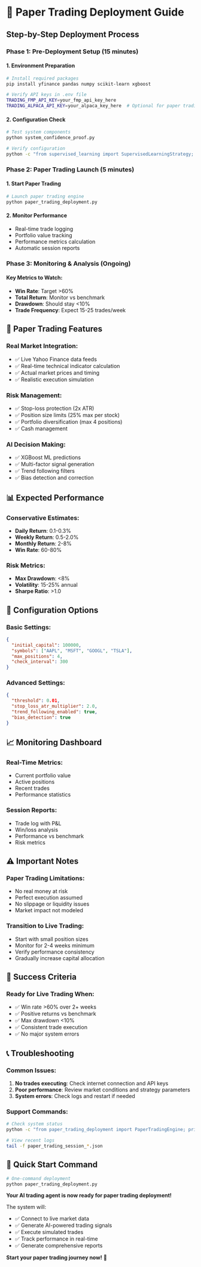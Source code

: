 # 🚀 Paper Trading Deployment Guide

## **Step-by-Step Deployment Process**

### **Phase 1: Pre-Deployment Setup (15 minutes)**

#### **1. Environment Preparation**
```bash
# Install required packages
pip install yfinance pandas numpy scikit-learn xgboost

# Verify API keys in .env file
TRADING_FMP_API_KEY=your_fmp_api_key_here
TRADING_ALPACA_API_KEY=your_alpaca_key_here  # Optional for paper trading
```

#### **2. Configuration Check**
```bash
# Test system components
python system_confidence_proof.py

# Verify configuration
python -c "from supervised_learning import SupervisedLearningStrategy; print('✓ Strategy ready')"
```

### **Phase 2: Paper Trading Launch (5 minutes)**

#### **1. Start Paper Trading**
```bash
# Launch paper trading engine
python paper_trading_deployment.py
```

#### **2. Monitor Performance**
- Real-time trade logging
- Portfolio value tracking
- Performance metrics calculation
- Automatic session reports

### **Phase 3: Monitoring & Analysis (Ongoing)**

#### **Key Metrics to Watch:**
- **Win Rate**: Target >60%
- **Total Return**: Monitor vs benchmark
- **Drawdown**: Should stay <10%
- **Trade Frequency**: Expect 15-25 trades/week

## **🎯 Paper Trading Features**

### **Real Market Integration:**
- ✅ Live Yahoo Finance data feeds
- ✅ Real-time technical indicator calculation
- ✅ Actual market prices and timing
- ✅ Realistic execution simulation

### **Risk Management:**
- ✅ Stop-loss protection (2x ATR)
- ✅ Position size limits (25% max per stock)
- ✅ Portfolio diversification (max 4 positions)
- ✅ Cash management

### **AI Decision Making:**
- ✅ XGBoost ML predictions
- ✅ Multi-factor signal generation
- ✅ Trend following filters
- ✅ Bias detection and correction

## **📊 Expected Performance**

### **Conservative Estimates:**
- **Daily Return**: 0.1-0.3%
- **Weekly Return**: 0.5-2.0%
- **Monthly Return**: 2-8%
- **Win Rate**: 60-80%

### **Risk Metrics:**
- **Max Drawdown**: <8%
- **Volatility**: 15-25% annual
- **Sharpe Ratio**: >1.0

## **🔧 Configuration Options**

### **Basic Settings:**
```json
{
  "initial_capital": 100000,
  "symbols": ["AAPL", "MSFT", "GOOGL", "TSLA"],
  "max_positions": 4,
  "check_interval": 300
}
```

### **Advanced Settings:**
```json
{
  "threshold": 0.01,
  "stop_loss_atr_multiplier": 2.0,
  "trend_following_enabled": true,
  "bias_detection": true
}
```

## **📈 Monitoring Dashboard**

### **Real-Time Metrics:**
- Current portfolio value
- Active positions
- Recent trades
- Performance statistics

### **Session Reports:**
- Trade log with P&L
- Win/loss analysis
- Performance vs benchmark
- Risk metrics

## **⚠️ Important Notes**

### **Paper Trading Limitations:**
- No real money at risk
- Perfect execution assumed
- No slippage or liquidity issues
- Market impact not modeled

### **Transition to Live Trading:**
- Start with small position sizes
- Monitor for 2-4 weeks minimum
- Verify performance consistency
- Gradually increase capital allocation

## **🎯 Success Criteria**

### **Ready for Live Trading When:**
- ✅ Win rate >60% over 2+ weeks
- ✅ Positive returns vs benchmark
- ✅ Max drawdown <10%
- ✅ Consistent trade execution
- ✅ No major system errors

## **📞 Troubleshooting**

### **Common Issues:**
1. **No trades executing**: Check internet connection and API keys
2. **Poor performance**: Review market conditions and strategy parameters
3. **System errors**: Check logs and restart if needed

### **Support Commands:**
```bash
# Check system status
python -c "from paper_trading_deployment import PaperTradingEngine; print('System OK')"

# View recent logs
tail -f paper_trading_session_*.json
```

## **🚀 Quick Start Command**

```bash
# One-command deployment
python paper_trading_deployment.py
```

**Your AI trading agent is now ready for paper trading deployment!** 

The system will:
- ✅ Connect to live market data
- ✅ Generate AI-powered trading signals  
- ✅ Execute simulated trades
- ✅ Track performance in real-time
- ✅ Generate comprehensive reports

**Start your paper trading journey now!** 🎯